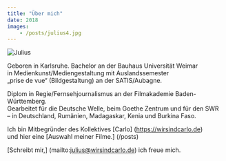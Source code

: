 ```yaml
---
title: "Über mich"
date: 2018
images:
    - /posts/julius4.jpg
---
```

![Julius](/julius4.jpg)

Geboren in Karlsruhe. Bachelor an der Bauhaus Universität Weimar      
in Medienkunst/Mediengestaltung mit Auslandssemester    
„prise de vue“ (Bildgestaltung) an der SATIS/Aubagne.                                                  

Diplom in Regie/Fernsehjournalismus an der Filmakademie Baden-Württemberg.      
Gearbeitet für die Deutsche Welle, beim Goethe Zentrum und für den SWR     
– in Deutschland, Rumänien, Madagaskar, Kenia und Burkina Faso.  

Ich bin Mitbegründer des Kollektives [Carlo] (https://wirsindcarlo.de)      
und hier eine [Auswahl meiner Filme.] (/posts)     

[Schreibt mir,] (mailto:julius@wirsindcarlo.de) 
ich freue mich.






